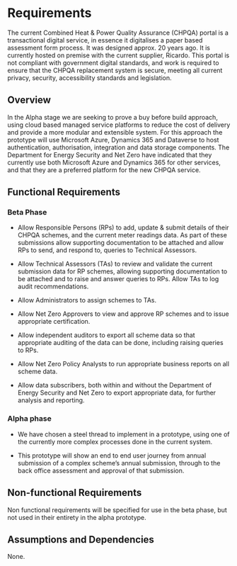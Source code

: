 # Requirements

The current Combined Heat & Power Quality Assurance (CHPQA) portal  is a transactional digital service, in essence it digitalises a paper based assessment form process. It was designed approx. 20 years ago. It is currently hosted on premise with the current supplier, Ricardo.
This portal is not compliant with government digital standards, and work is required to ensure that the CHPQA replacement system is secure, meeting all current privacy, security, accessibility standards and legislation.

## Overview
In the Alpha stage we are seeking to prove a buy before build approach, using cloud based managed service platforms to reduce the cost of delivery and provide a more modular and extensible system. For this approach the prototype will use Microsoft Azure, Dynamics 365 and Dataverse to host authentication, authorisation, integration and data storage components.
The Department for Energy Security and Net Zero have indicated that they currently use both Microsoft Azure and Dynamics 365 for other services, and that they are a preferred platform for the new CHPQA service.

## Functional Requirements

### Beta Phase

- Allow Responsible Persons (RPs) to add, update & submit details of their CHPQA schemes, and the current meter readings data. As part of these submissions allow supporting documentation to be attached and allow RPs to send, and respond to, queries to Technical Assessors.

- Allow Technical Assessors (TAs) to review and validate the current submission data for RP schemes, allowing supporting documentation to be attached and to raise and answer queries to RPs. Allow TAs to log audit recommendations.

- Allow Administrators to assign schemes to TAs.

- Allow Net Zero Approvers to view and approve RP schemes and to issue appropriate certification.

- Allow independent auditors to export all scheme data so that appropriate auditing of the data can be done, including raising queries to RPs.

- Allow Net Zero Policy Analysts to run appropriate business reports on all scheme data.

- Allow data subscribers, both within and without the Department of Energy Security and Net Zero to export appropriate data, for further analysis and reporting.

### Alpha phase
- We have chosen a steel thread to implement in a prototype, using one of the currently more complex processes done in the current system.

- This prototype will show an end to end user journey from annual submission of a complex scheme’s annual submission, through to the back office assessment and approval of that submission.

## Non-functional Requirements

Non functional requirements will be specified for use in the beta phase, but not used in their entirety in the alpha prototype.

## Assumptions and Dependencies

None.
